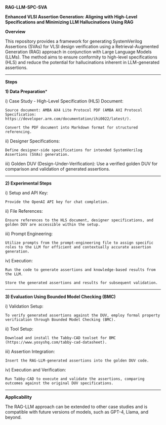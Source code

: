 **RAG-LLM-SPC-SVA**

**Enhanced VLSI Assertion Generation: Aligning with High-Level Specifications and Minimizing LLM Hallucinations Using RAG**


**Overview**

This repository provides a framework for generating SystemVerilog Assertions (SVAs) for VLSI design verification using a Retrieval-Augmented Generation (RAG) approach in conjunction with Large Language Models (LLMs). 
The method aims to ensure conformity to high-level specifications (HLS) and reduce the potential for hallucinations inherent in LLM-generated assertions.

----------------------------------------------------------------------------------------------------------------------------------------------------------------------------

**Steps**

**1) Data Preparation***

  i) Case Study - High-Level Specification (HLS) Document:

    Source document: AMBA AX4 Lite Protocol PDF (AMBA AXI Protocol Specification: https://developer.arm.com/documentation/ihi0022/latest/).
    
    Convert the PDF document into Markdown format for structured referencing.

  ii) Designer Specifications:
  
    Define designer-side specifications for intended SystemVerilog Assertions (SVAs) generation.

  iii) Golden DUV (Design-Under-Verification):
    Use a verified golden DUV for comparison and validation of generated assertions.

----------------------------------------------------------------------------------------------------------------------------------------------------------------------------

**2) Experimental Steps**

  i) Setup and API Key:

    Provide the OpenAI API key for chat completion.

  ii) File References:

    Ensure references to the HLS document, designer specifications, and golden DUV are accessible within the setup.

  iii) Prompt Engineering:

    Utilize prompts from the prompt-engineering file to assign specific roles to the LLM for efficient and contextually accurate assertion generation.

  iv) Execution:

    Run the code to generate assertions and knowledge-based results from the LLM.
    
    Store the generated assertions and results for subsequent validation.

----------------------------------------------------------------------------------------------------------------------------------------------------------------------------

**3) Evaluation Using Bounded Model Checking (BMC)**

  i) Validation Setup:

    To verify generated assertions against the DUV, employ formal property verification through Bounded Model Checking (BMC).

  ii) Tool Setup:

    Download and install the Tabby-CAD toolset for BMC (https://www.yosyshq.com/tabby-cad-datasheet).

  iii) Assertion Integration:

    Insert the RAG-LLM-generated assertions into the golden DUV code.

  iv) Execution and Verification:

    Run Tabby-CAD to execute and validate the assertions, comparing outcomes against the original DUV specifications.

----------------------------------------------------------------------------------------------------------------------------------------------------------------------------

**Applicability**

  The RAG-LLM approach can be extended to other case studies and is compatible with future versions of models, such as GPT-4, Llama, and beyond.
